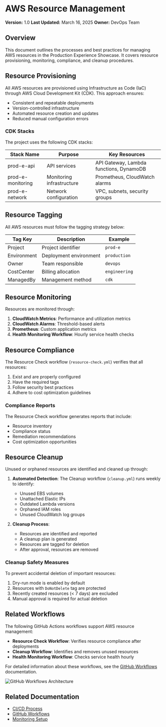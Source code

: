 # AWS Resource Management

**Version:** 1.0
**Last Updated:** March 16, 2025
**Owner:** DevOps Team

## Overview

This document outlines the processes and best practices for managing AWS resources in the Production Experience Showcase. It covers resource provisioning, monitoring, compliance, and cleanup procedures.

## Resource Provisioning

All AWS resources are provisioned using Infrastructure as Code (IaC) through AWS Cloud Development Kit (CDK). This approach ensures:

- Consistent and repeatable deployments
- Version-controlled infrastructure
- Automated resource creation and updates
- Reduced manual configuration errors

### CDK Stacks

The project uses the following CDK stacks:

| Stack Name        | Purpose                   | Key Resources                           |
| ----------------- | ------------------------- | --------------------------------------- |
| prod-e-api        | API services              | API Gateway, Lambda functions, DynamoDB |
| prod-e-monitoring | Monitoring infrastructure | Prometheus, CloudWatch alarms           |
| prod-e-network    | Network configuration     | VPC, subnets, security groups           |

## Resource Tagging

All AWS resources must follow the tagging strategy below:

| Tag Key     | Description            | Example       |
| ----------- | ---------------------- | ------------- |
| Project     | Project identifier     | `prod-e`      |
| Environment | Deployment environment | `production`  |
| Owner       | Team responsible       | `devops`      |
| CostCenter  | Billing allocation     | `engineering` |
| ManagedBy   | Management method      | `cdk`         |

## Resource Monitoring

Resources are monitored through:

1. **CloudWatch Metrics**: Performance and utilization metrics
2. **CloudWatch Alarms**: Threshold-based alerts
3. **Prometheus**: Custom application metrics
4. **Health Monitoring Workflow**: Hourly service health checks

## Resource Compliance

The Resource Check workflow (`resource-check.yml`) verifies that all resources:

1. Exist and are properly configured
2. Have the required tags
3. Follow security best practices
4. Adhere to cost optimization guidelines

### Compliance Reports

The Resource Check workflow generates reports that include:

- Resource inventory
- Compliance status
- Remediation recommendations
- Cost optimization opportunities

## Resource Cleanup

Unused or orphaned resources are identified and cleaned up through:

1. **Automated Detection**: The Cleanup workflow (`cleanup.yml`) runs weekly to identify:

   - Unused EBS volumes
   - Unattached Elastic IPs
   - Outdated Lambda versions
   - Orphaned IAM roles
   - Unused CloudWatch log groups

2. **Cleanup Process**:
   - Resources are identified and reported
   - A cleanup plan is generated
   - Resources are tagged for deletion
   - After approval, resources are removed

### Cleanup Safety Measures

To prevent accidental deletion of important resources:

1. Dry-run mode is enabled by default
2. Resources with `DoNotDelete` tag are protected
3. Recently created resources (< 7 days) are excluded
4. Manual approval is required for actual deletion

## Related Workflows

The following GitHub Actions workflows support AWS resource management:

- **Resource Check Workflow**: Verifies resource compliance after deployments
- **Cleanup Workflow**: Identifies and removes unused resources
- **Health Monitoring Workflow**: Checks service health hourly

For detailed information about these workflows, see the [GitHub Workflows](github-workflows.md) documentation.

![GitHub Workflows Architecture](../assets/images/workflows/workflows-diagram.svg)

## Related Documentation

- [CI/CD Process](ci-cd.md)
- [GitHub Workflows](github-workflows.md)
- [Monitoring Setup](monitoring-setup.md)
